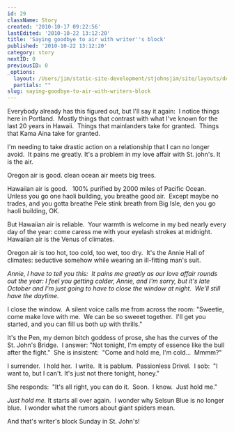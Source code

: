 ```yaml
---
id: 29
className: Story
created: '2010-10-17 09:22:56'
lastEdited: '2010-10-22 13:12:20'
title: 'Saying goodbye to air with writer''s block'
published: '2010-10-22 13:12:20'
category: story
nextID: 0
previousID: 0
_options:
  layout: /Users/jim/static-site-development/stjohnsjim/site/layouts/default.static.ttml
  partials: ""
slug: saying-goodbye-to-air-with-writers-block
---
```

<p>Everybody already has this figured out, but I'll say it again:&nbsp; I notice things here in Portland.&nbsp; Mostly things that contrast with what I've known for the last 20 years in Hawaii.&nbsp; Things that mainlanders take for granted.&nbsp; Things that Kama Aina take for granted.</p>
<p >I'm needing to take drastic action on a relationship that I can no longer avoid.&nbsp; It pains me greatly. It's a problem in my love affair with St. john's. It is the air.</p>

<p >Oregon air is good. clean ocean air meets big trees.</p>

<p >Hawaiian air is good. &nbsp; 100% purified by 2000 miles of Pacific Ocean.&nbsp; Unless you go one haoli building, you breathe good air.&nbsp; Except maybe no trades, and you gotta breathe Pele stink breath from Big Isle, den you go haoli building, OK.</p>

<p >But Hawaiian air is reliable.&nbsp; Your warmth is welcome in my bed nearly every day of the year: come caress me with your eyelash strokes at midnight.&nbsp; Hawaiian air is the Venus of climates.</p>

<p >Oregon air is too hot, too cold, too wet, too dry.&nbsp; It's the Annie Hall of climates: seductive somehow while wearing an ill-fitting man's suit.</p>

<p ><em>Annie, I have to tell you this:&nbsp; It pains me greatly as our love affair rounds out the year: I feel you getting colder, Annie, and I'm sorry, but it's late October and I'm just going to have to close the window at night.&nbsp; We'll still have the daytime.</em></p>

<p >I close the window. &nbsp;A silent voice calls me from across the room: &quot;Sweetie, come make love with me. &nbsp;We can be so sweeet together. &nbsp;I'll get you started, and you can fill us both up with thrills.&quot;</p>

<p >It's the Pen, my demon bitch goddess of prose, she has the curves of the St. John's Bridge. &nbsp;I answer: &quot;Not tonight, I'm empty of essence like the bull after the fight.&quot; &nbsp;She is insistent: &nbsp;&quot;Come and hold me, I'm cold... &nbsp;Mmmm?&quot;</p>

<p >I surrender. &nbsp;I hold her. &nbsp;I write. &nbsp;It is pablum. &nbsp;Passionless Drivel. &nbsp;I sob: &nbsp;&quot;I want to, but I can't. It's just not there tonight, honey.&quot;</p>

<p >She responds: &nbsp;&quot;It's all right, you can do it. &nbsp;Soon. &nbsp;I know. &nbsp;Just hold me.&quot;</p>

<p ><em>Just hold me.</em> It starts all over again.&nbsp;&nbsp;I wonder why Selsun Blue is no longer blue. &nbsp;I wonder what the rumors about giant spiders mean.</p>

<p >And that's writer's block Sunday in St. John's!</p>
